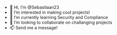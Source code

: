- 👋 Hi, I’m @Sebastiaan23
- 👀 I’m interested in making cool projects!
- 🌱 I’m currently learning Security and Compliance
- 💞️ I’m looking to collaborate on challanging projects
- 📫 Send me a message!

<!---
Sebastiaan23/Sebastiaan23 is a ✨ special ✨ repository because its `README.md` (this file) appears on your GitHub profile.
You can click the Preview link to take a look at your changes.
--->
